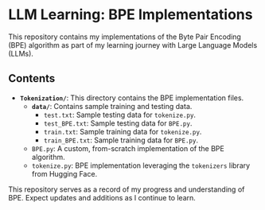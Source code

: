 # LLM Learning: BPE Implementations

This repository contains my implementations of the Byte Pair Encoding (BPE) algorithm as part of my learning journey with Large Language Models (LLMs).

## Contents

* **`Tokenization/`**: This directory contains the BPE implementation files.
    * **`data/`**: Contains sample training and testing data.
        * `test.txt`: Sample testing data for `tokenize.py`.
        * `test_BPE.txt`: Sample testing data for `BPE.py`.
        * `train.txt`: Sample training data for `tokenize.py`.
        * `train_BPE.txt`: Sample training data for `BPE.py`.
    * `BPE.py`: A custom, from-scratch implementation of the BPE algorithm.
    * `tokenize.py`: BPE implementation leveraging the `tokenizers` library from Hugging Face.

This repository serves as a record of my progress and understanding of BPE. Expect updates and additions as I continue to learn.